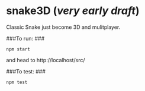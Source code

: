 snake3D (_very early draft_)
=======

Classic Snake just become 3D and mulitplayer.

###To run: ###
```
npm start
```

and head to http://localhost/src/

###To test: ###
```
npm test
```
